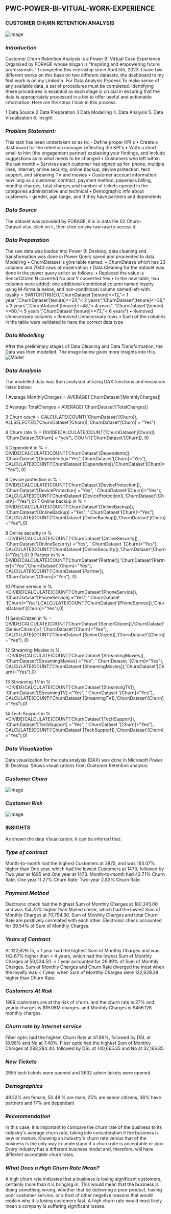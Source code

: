 ## PWC-POWER-BI-VITUAL-WORK-EXPERIENCE

### CUSTOMER CHURN RETENTION ANALYSIS

![image](https://github.com/akpatiudo/PWC-POWER-BI-VITUAL-WORK-EXPERIENCE/assets/118566096/5edc2522-760c-46a4-ab37-328728151b78)

### *Introduction*
Customer Churn Retention Analysis is a Power BI Virtual Case Experience Organised by FORAGE whose slogan is “Inspiring and empowering future professionals.” I completed this internship since April 5th, 2023. I have two different works on this base on two different datasets, the dashboard to my first work is on my LinkedIn. For Data Analysis Process To make sense of any available data, a set of procedures must be completed. Identifying these procedures is essential as each stage is crucial in ensuring that the data is appropriately processed in a bid to offer useful and actionable information. Here are the steps I took in this process: 

1  	Data Source
2  	Data Preparation
3  	Data Modelling
4.	Data Analysis
5.	Data Visualization
6.	Insight

### *Problem Statement:*

This task has been undertaken so as to: - Define proper KPI's
•	Create a dashboard for the retention manager reflecting the KPI's
•	Write a short email to him (the engagement partner) explaining your findings, and include suggestions as to what needs to be changed
•	Customers who left within the last month
•	Services each customer has signed up for: phone, multiple lines, internet, online security, online backup, device protection, tech support, and streaming TV and movies
•	Customer account information: how long as a customer, contract, payment method, paperless billing, monthly charges, total charges and number of tickets opened in the categories administrative and technical
•	Demographic info about customers – gender, age range, and if they have partners and dependents

### *Data Source*

The dataset was provided by FORAGE, it is in data file 02 Churn-Dataset.xlsx. click on it, then click on viw raw raw to access it.

### *Data Preparation*

The raw data was loaded into Power BI Desktop, data cleaning and transformation was done in Power Query saved and proceeded to data Modelling
•	ChurnDataset is give table named:
•	ChurnDatase which has 23 columns and 7043 rows of observation
•	Data Cleaning for the dataset was done in the power query editor as follows:
•	Replaced the value is SeniorCitizen N coverted No and Y converted Yes
•	In the new table, two columns were added: one additional conditional column named loyalty using M-formula below, and non-conditional column named left-with. 
loyalty = SWITCH(TRUE(),'ChurnDataset'[tenure]<=12,"< 1 year",'ChurnDataset'[tenure]<=24,"< 2 years",'ChurnDataset'[tenure]<=36,"< 3 years",'ChurnDataset'[tenure]<=48,"< 4 years", 'ChurnDataset'[tenure]<=60,"< 5 years",'ChurnDataset'[tenure]<=72,"< 6 years")
•	Removed Unnecessary columns
•	Removed Unnecessary rows
•	Each of the columns in the table were validated to have the correct data type

### *Data Modelling*

After the preliminary stages of Data Cleaning and Data Transformation, the Data was then modelled. The image below gives more insights into this. 
![Model](https://github.com/akpatiudo/PWC-POWER-BI-VITUAL-WORK-EXPERIENCE/assets/118566096/0870d9ea-f483-4907-8638-27f1df686267)

### *Data Analysis*

The modelled data was then analysed utilizing DAX functions and measures listed below:

1	Average MonthlyCharges = AVERAGE('ChurnDataset'[MonthlyCharges])

2	Average TotalCharges = AVERAGE('ChurnDataset'[TotalCharges])

3	Churn count = CALCULATE(COUNT('ChurnDataset'[Churn]), ALLSELECTED('ChurnDataset'[Churn]),'ChurnDataset'[Churn] = "Yes")

4	Churn rate % = DIVIDE(CALCULATE(COUNT('ChurnDataset'[Churn]), 'ChurnDataset'[Churn] = "yes”), COUNT('ChurnDataset'[Churn]), 0)

5	Dependent in % = DIVIDE(CALCULATE(COUNT('ChurnDataset'[Dependents]), 'ChurnDataset'[Dependents]="Yes",'ChurnDataset'[Churn]="Yes"), 
  CALCULATE(COUNT('ChurnDataset'[Dependents]),'ChurnDataset'[Churn]="Yes"), 0)
  
6	Device protection in % = DIVIDE(CALCULATE(COUNT('ChurnDataset'[DeviceProtection]), 'ChurnDataset'[DeviceProtection] ="Yes", ' ChurnDataset’[Churn]="Yes"),       CALCULATE(COUNT('ChurnDataset'[DeviceProtection]),'ChurnDataset'[Churn]="Yes"),0)
7	Online backup in % = DIVIDE(CALCULATE(COUNT('ChurnDataset'[OnlineBackup]), 'ChurnDataset'[OnlineBackup] ="Yes", ' ChurnDataset'[Churn]="Yes"), CALCULATE(COUNT('ChurnDataset'[OnlineBackup]),'ChurnDataset'[Churn]="Yes"),0)

8	Online security in % =DIVIDE(CALCULATE(COUNT('ChurnDataset'[OnlineSecurity]), 'ChurnDataset'[OnlineSecurity] ="Yes", ' ChurnDataset '[Churn]="Yes"), CALCULATE(COUNT('ChurnDataset'[OnlineSecurity]),'ChurnDataset'[Churn]="Yes"),0)
9	Partner in % = DIVIDE(CALCULATE(COUNT('ChurnDataset'[Partner]),'ChurnDataset'[Partner]="Yes",'ChurnDataset'[Churn]="Yes"), CALCULATE(COUNT('ChurnDataset'[Partner]), 'ChurnDataset'[Churn]="Yes"), 0)

10	Phone service in % =DIVIDE(CALCULATE(COUNT('ChurnDataset'[PhoneService]), 'ChurnDataset'[PhoneService] ="Yes", ' ChurnDataset '[Churn]="Yes"),CALCULATE(COUNT('ChurnDataset'[PhoneService]),'ChurnDataset'[Churn]="Yes"),0)

11	SenioCitizen in % = DIVIDE(CALCULATE(COUNT('ChurnDataset'[SeniorCitizen]),'ChurnDataset'[SeniorCitizen]=1,'ChurnDataset'[Churn]="Yes"), CALCULATE(COUNT('ChurnDataset'[SeniorCitizen]),'ChurnDataset'[Churn]="Yes"), 0)

12	Streaming Movies in % =DIVIDE(CALCULATE(COUNT('ChurnDataset'[StreamingMovies]), 'ChurnDataset'[StreamingMovies] ="Yes", ' ChurnDataset '[Churn]="Yes"), CALCULATE(COUNT('ChurnDataset'[StreamingMovies]),'ChurnDataset'[Churn]="Yes"),0)

13	Streaming TV in % =DIVIDE(CALCULATE(COUNT('ChurnDataset'[StreamingTV]), 'ChurnDataset'[StreamingTV] ="Yes", ' ChurnDataset '[Churn]="Yes"), CALCULATE(COUNT('ChurnDataset'[StreamingTV]),'ChurnDataset'[Churn]="Yes"),0)

14	Tech Support in % =DIVIDE(CALCULATE(COUNT('ChurnDataset'[TechSupport]), 'ChurnDataset'[TechSupport] ="Yes", ' ChurnDataset '[Churn]="Yes"), CALCULATE(COUNT('ChurnDataset'[TechSupport]),'ChurnDataset'[Churn]="Yes"),0)

### *Data Visualization* 
Data visualization for the data analysis (DAX) was done in Microsoft Power BI Desktop:
Shows visualizations from Customer Retention analysis:

### *Customer Churn*
![image](https://github.com/akpatiudo/PWC-POWER-BI-VITUAL-WORK-EXPERIENCE/assets/118566096/ec7a1961-4913-4334-9c53-f3eefc52d4b4)

### *Customer Risk*
![image](https://github.com/akpatiudo/PWC-POWER-BI-VITUAL-WORK-EXPERIENCE/assets/118566096/38870217-301b-4d29-bddb-07ce437a6ef2)

### INSIGHTS 
As shown the data Visualization, it can be inferred that:

### *Type of contract*

Month-to-month had the highest Customers at 3875, and was 163.07% higher than One year, which had the lowest Customers at 1473, followed by Two year at 1695 and One year at 1473.  Month-to-month had 42.71% Churn Rate. One year 11.27% Churn Rate. Two-year 2.83% Churn Rate. 

### *Payment Method*
Electronic check had the highest Sum of Monthly Charges at 180,345.00 and was 154.75% higher than Mailed check, which had the lowest Sum of Monthly Charges at 70,794.30.  Sum of Monthly Charges and total Churn Rate are positively correlated with each other.  Electronic check accounted for 39.54% of Sum of Monthly Charges.  

### *Years of Contract*
At 122,629.75, < 1 year had the highest Sum of Monthly Charges and was 142.67% higher than < 4 years, which had the lowest Sum of Monthly Charges at 50,534.50.    < 1 year accounted for 26.89% of Sum of Monthly Charges.  Sum of Monthly Charges and Churn Rate diverged the most when the loyalty was < 1 year, when Sum of Monthly Charges were 122,629.28 higher than Churn Rate.  

### *Customers At Risk*
1869 customers are at the risk of churn. and the churn rate is 27% and yearly charges is $16.06M charges. and Monthly Charges is $456.12K monthly charges.

### *Churn rate by internet service*
Fiber optic had the highest Churn Rate at 41.89%, followed by DSL at 18.96% and No at 7.40%.  Fiber optic had the highest Sum of Monthly Charges at 283,284.40, followed by DSL at 140,665.35 and No at 32,166.85.

### *New Tickets*
2955 tech tickets were opened and 3632 admin tickets were opened.

### *Demographics*
49.52% are female, 50.48 % are male, 25% are senior citizens, 36% have partners and 17% are dependant

### *Recommendation*
In this case, it is important to compare the churn rate of the business to its industry's average churn rate, taking into consideration if the business is new or mature. Knowing an industry's churn rate versus that of the business is the only way to understand if a churn rate is acceptable or poor. Every industry has a different business model and, therefore, will have different acceptable churn rates.

### *What Does a High Churn Rate Mean?*
A high churn rate indicates that a business is losing significant customers, certainly more than it is bringing in. This would mean that the business is doing something wrong, whether that be delivering a poor product, having poor customer service, or a host of other negative reasons that would explain why it is losing customers fast. A high churn rate would most likely mean a company is suffering significant losses. 



